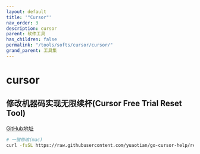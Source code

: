 ```yaml
---
layout: default
title: '"Cursor"'
nav_order: 3
description: cursor
parent: 软件工具
has_children: false
permalink: "/tools/softs/cursor/cursor/"
grand_parent: 工具集
---
```


# cursor

## 修改机器码实现无限续杯(Cursor Free Trial Reset Tool)

[GitHub地址](https://github.com/yuaotian/go-cursor-help)

```bash
# 一键修改(mac)
curl -fsSL https://raw.githubusercontent.com/yuaotian/go-cursor-help/refs/heads/master/scripts/run/cursor_mac_id_modifier.sh | sudo bash 
```
